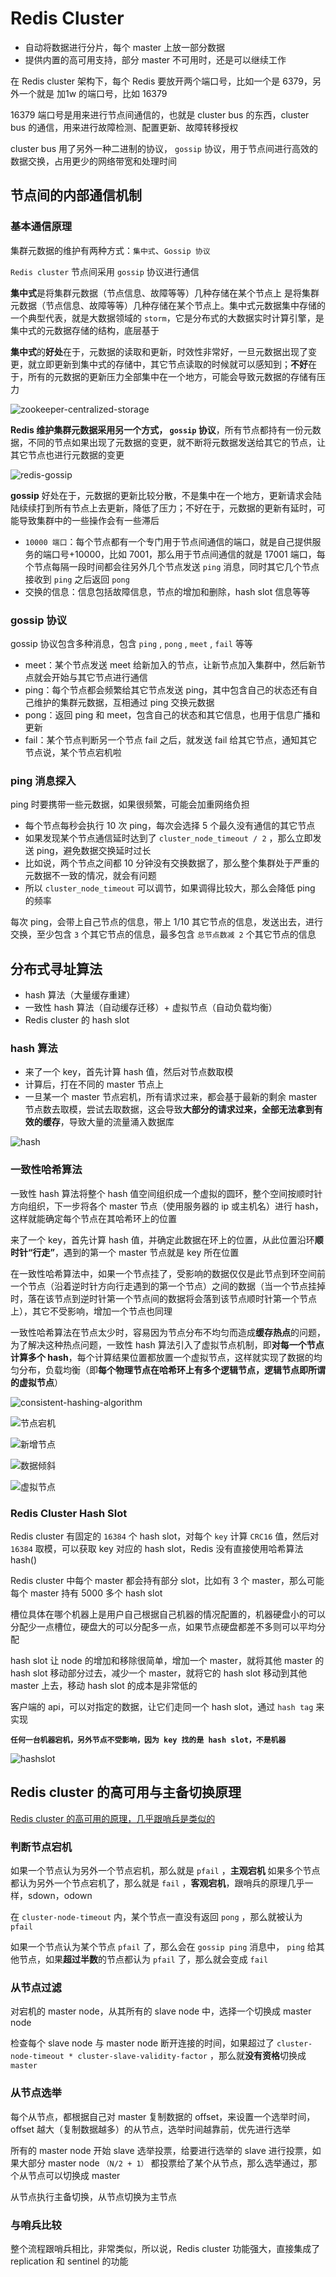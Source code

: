 # Redis Cluster

+ 自动将数据进行分片，每个 master 上放一部分数据
+ 提供内置的高可用支持，部分 master 不可用时，还是可以继续工作

在 Redis cluster 架构下，每个 Redis 要放开两个端口号，比如一个是 6379，另外一个就是 加1w 的端口号，比如 16379

16379 端口号是用来进行节点间通信的，也就是 cluster bus 的东西，cluster bus 的通信，用来进行故障检测、配置更新、故障转移授权

cluster bus 用了另外一种二进制的协议， `gossip` 协议，用于节点间进行高效的数据交换，占用更少的网络带宽和处理时间

## 节点间的内部通信机制

### 基本通信原理

集群元数据的维护有两种方式：`集中式`、`Gossip 协议`

`Redis cluster` 节点间采用 `gossip` 协议进行通信

**集中式**是将集群元数据（节点信息、故障等等）几种存储在某个节点上
是将集群元数据（节点信息、故障等等）几种存储在某个节点上。集中式元数据集中存储的一个典型代表，就是大数据领域的 `storm`，它是分布式的大数据实时计算引擎，是集中式的元数据存储的结构，底层基于 

**集中式**的**好处**在于，元数据的读取和更新，时效性非常好，一旦元数据出现了变更，就立即更新到集中式的存储中，其它节点读取的时候就可以感知到；**不好**在于，所有的元数据的更新压力全部集中在一个地方，可能会导致元数据的存储有压力

![zookeeper-centralized-storage](./images/zookeeper-centralized-storage.png)

**Redis 维护集群元数据采用另一个方式， `gossip` 协议**，所有节点都持有一份元数据，不同的节点如果出现了元数据的变更，就不断将元数据发送给其它的节点，让其它节点也进行元数据的变更

![redis-gossip](./images/redis-gossip.png)

**gossip** 好处在于，元数据的更新比较分散，不是集中在一个地方，更新请求会陆陆续续打到所有节点上去更新，降低了压力；不好在于，元数据的更新有延时，可能导致集群中的一些操作会有一些滞后

+ `10000 端口`：每个节点都有一个专门用于节点间通信的端口，就是自己提供服务的端口号+10000，比如 7001，那么用于节点间通信的就是 17001 端口，每个节点每隔一段时间都会往另外几个节点发送 `ping` 消息，同时其它几个节点接收到 `ping` 之后返回 `pong`
+ 交换的信息：信息包括故障信息，节点的增加和删除，hash slot 信息等等  

### gossip 协议

gossip 协议包含多种消息，包含 `ping` , `pong` , `meet` , `fail` 等等

+ meet：某个节点发送 meet 给新加入的节点，让新节点加入集群中，然后新节点就会开始与其它节点进行通信
+ ping：每个节点都会频繁给其它节点发送 ping，其中包含自己的状态还有自己维护的集群元数据，互相通过 ping 交换元数据
+ pong：返回 ping 和 meet，包含自己的状态和其它信息，也用于信息广播和更新
+ fail：某个节点判断另一个节点 fail 之后，就发送 fail 给其它节点，通知其它节点说，某个节点宕机啦

### ping 消息探入

ping 时要携带一些元数据，如果很频繁，可能会加重网络负担

+ 每个节点每秒会执行 10 次 ping，每次会选择 5 个最久没有通信的其它节点
+ 如果发现某个节点通信延时达到了 `cluster_node_timeout / 2` ，那么立即发送 ping，避免数据交换延时过长
+ 比如说，两个节点之间都 10 分钟没有交换数据了，那么整个集群处于严重的元数据不一致的情况，就会有问题
+ 所以 `cluster_node_timeout` 可以调节，如果调得比较大，那么会降低 ping 的频率

每次 ping，会带上自己节点的信息，带上 1/10 其它节点的信息，发送出去，进行交换，至少包含 `3` 个其它节点的信息，最多包含 `总节点数减 2` 个其它节点的信息

## 分布式寻址算法

+ hash 算法（大量缓存重建）
+ 一致性 hash 算法（自动缓存迁移）+ 虚拟节点（自动负载均衡）
+ Redis cluster 的 hash slot

### hash 算法

+ 来了一个 key，首先计算 hash 值，然后对节点数取模
+ 计算后，打在不同的 master 节点上
+ 一旦某一个 master 节点宕机，所有请求过来，都会基于最新的剩余 master 节点数去取模，尝试去取数据，这会导致**大部分的请求过来，全部无法拿到有效的缓存**，导致大量的流量涌入数据库

![hash](./images/hash.png)

### 一致性哈希算法

一致性 hash 算法将整个 hash 值空间组织成一个虚拟的圆环，整个空间按顺时针方向组织，下一步将各个 master 节点（使用服务器的 ip 或主机名）进行 hash，这样就能确定每个节点在其哈希环上的位置

来了一个 key，首先计算 hash 值，并确定此数据在环上的位置，从此位置沿环**顺时针“行走”**，遇到的第一个 master 节点就是 key 所在位置

在一致性哈希算法中，如果一个节点挂了，受影响的数据仅仅是此节点到环空间前一个节点（沿着逆时针方向行走遇到的第一个节点）之间的数据（当一个节点挂掉时，落在该节点到逆时针第一个节点间的数据将会落到该节点顺时针第一个节点上），其它不受影响，增加一个节点也同理

一致性哈希算法在节点太少时，容易因为节点分布不均匀而造成**缓存热点**的问题，为了解决这种热点问题，一致性 hash 算法引入了虚拟节点机制，即**对每一个节点计算多个 hash**，每个计算结果位置都放置一个虚拟节点，这样就实现了数据的均匀分布，负载均衡（即**每个物理节点在哈希环上有多个逻辑节点，逻辑节点即所谓的虚拟节点**）

![consistent-hashing-algorithm](./images/consistent-hashing-algorithm.png)

![节点宕机](./images/节点宕机.png)

![新增节点](./images/新增节点.png)

![数据倾斜](./images/数据倾斜.png)

![虚拟节点](./images/虚拟节点.png)

### Redis Cluster Hash Slot

Redis cluster 有固定的 `16384` 个 hash slot，对每个 `key` 计算 `CRC16` 值，然后对 `16384` 取模，可以获取 key 对应的 hash slot，Redis 没有直接使用哈希算法 hash()

Redis cluster 中每个 master 都会持有部分 slot，比如有 3 个 master，那么可能每个 master 持有 5000 多个 hash slot

槽位具体在哪个机器上是用户自己根据自己机器的情况配置的，机器硬盘小的可以分配少一点槽位，硬盘大的可以分配多一点，如果节点硬盘都差不多则可以平均分配

hash slot 让 node 的增加和移除很简单，增加一个 master，就将其他 master 的 hash slot 移动部分过去，减少一个 master，就将它的 hash slot 移动到其他 master 上去，移动 hash slot 的成本是非常低的

客户端的 api，可以对指定的数据，让它们走同一个 hash slot，通过 `hash tag` 来实现

**`任何一台机器宕机，另外节点不受影响，因为 key 找的是 hash slot，不是机器`**

![hashslot](./images/hashslot.png)

## Redis cluster 的高可用与主备切换原理

[Redis cluster 的高可用的原理，几乎跟哨兵是类似的](./Redis-Sentinel.md)

### 判断节点宕机

如果一个节点认为另外一个节点宕机，那么就是 `pfail` ，**主观宕机**
如果多个节点都认为另外一个节点宕机了，那么就是 `fail` ，**客观宕机**，跟哨兵的原理几乎一样，sdown，odown

在 `cluster-node-timeout` 内，某个节点一直没有返回 `pong` ，那么就被认为 `pfail`

如果一个节点认为某个节点 `pfail` 了，那么会在 `gossip ping` 消息中， `ping` 给其他节点，如果**超过半数**的节点都认为 `pfail` 了，那么就会变成 `fail`

### 从节点过滤

对宕机的 master node，从其所有的 slave node 中，选择一个切换成 master node

检查每个 slave node 与 master node 断开连接的时间，如果超过了 `cluster-node-timeout * cluster-slave-validity-factor` ，那么就**没有资格**切换成 `master`

### 从节点选举

每个从节点，都根据自己对 master 复制数据的 offset，来设置一个选举时间，offset 越大（复制数据越多）的从节点，选举时间越靠前，优先进行选举

所有的 master node 开始 slave 选举投票，给要进行选举的 slave 进行投票，如果大部分 master node `（N/2 + 1）` 都投票给了某个从节点，那么选举通过，那个从节点可以切换成 master

从节点执行主备切换，从节点切换为主节点

### 与哨兵比较

整个流程跟哨兵相比，非常类似，所以说，Redis cluster 功能强大，直接集成了 replication 和 sentinel 的功能

